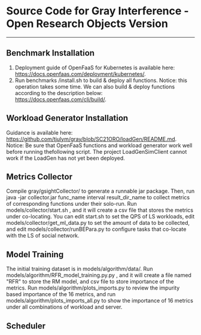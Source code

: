 # Source Code for Gray Interference - Open Research Objects Version
---
## Benchmark Installation
1. Deployment guide of OpenFaaS for Kubernetes is available here: https://docs.openfaas.com/deployment/kubernetes/.
2. Run benchmarks /install.sh to build & deploy all functions.
Notice: this operation takes some time.
We can also build & deploy functions according to the description below: https://docs.openfaas.com/cli/build/.

## Workload Generator Installation
Guidance is available here: https://github.com/tjulym/gray/blob/SC21ORO/loadGen/README.md.
Notice: Be sure that OpenFaaS functions and workload generator work well before running thefollowing script. The project LoadGenSimClient cannot work if the LoadGen has not yet been deployed.

## Metrics Collector
Compile gray/gsightCollector/ to generate a runnable jar package. Then, run java -jar collector.jar func_name interval result_dir_name to collect metrics of corresponding functions under their solo-run. Run models/collector/start.sh , and it will create a csv file that stores the metrics under co-locating. You can edit start.sh to set the QPS of LS workloads, edit models/collector/get_ml_data.py to set the amount of data to be collected, and edit models/collector/runBEPara.py to configure tasks that co-locate with the LS of social network.

## Model Training
The initial training dataset is in models/algorithm/data/. Run models/algorithm/RFR_model_training.py.py , and it will create a file named "RFR" to store the RM model, and csv file to store importance of the metrics.
Run models/algorithm/plots_imports.py to review the impurity based importance of the 16 metrics, and run models/algorithm/plots_imports_all.py to show the importance of 16 metrics under all combinations of workload and server.

## Scheduler

